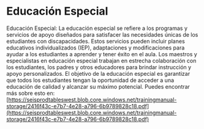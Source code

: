 # Educación Especial
Educación Especial: La educación especial se refiere a los programas y servicios de apoyo diseñados para satisfacer las necesidades únicas de los estudiantes con discapacidades. Estos servicios pueden incluir planes educativos individualizados (IEP), adaptaciones y modificaciones para ayudar a los estudiantes a aprender y tener éxito en el aula. Los maestros y especialistas en educación especial trabajan en estrecha colaboración con los estudiantes, los padres y otros educadores para brindar instrucción y apoyo personalizados. El objetivo de la educación especial es garantizar que todos los estudiantes tengan la oportunidad de acceder a una educación de calidad y alcanzar su máximo potencial.
Puedes encontrar más sobre esto en: [https://seisprodtableswest.blob.core.windows.net/trainingmanual-storage/2416f43c-e7b7-4e28-a796-6b9789828c18.pdf](https://seisprodtableswest.blob.core.windows.net/trainingmanual-storage/2416f43c-e7b7-4e28-a796-6b9789828c18.pdf)